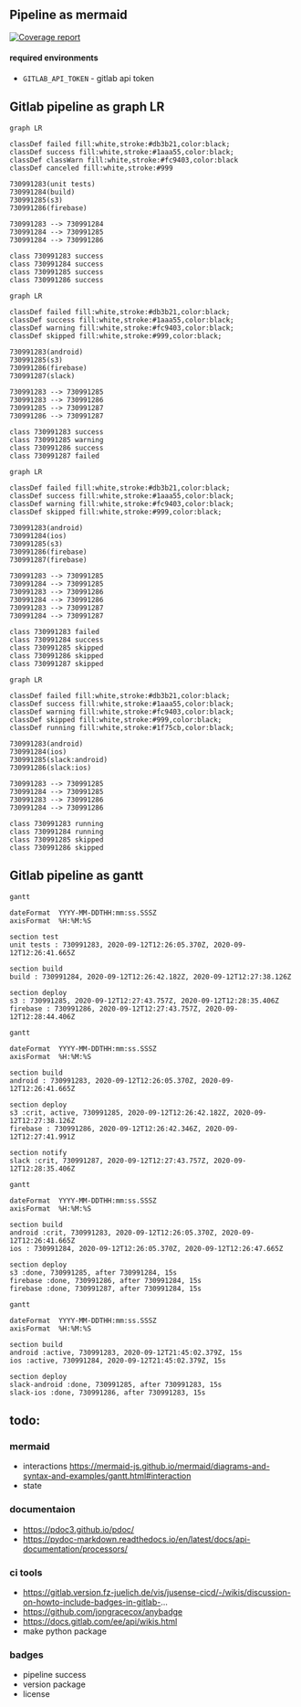 ## Pipeline as mermaid

[![Coverage report](https://gitlab.com/Nov1kov/pipeline_to_mermaid/badges/master/coverage.svg)](https://nov1kov.gitlab.io/pipeline_to_mermaid/)

#### required environments

- `GITLAB_API_TOKEN` - gitlab api token


## Gitlab pipeline as graph LR

```mermaid
graph LR

classDef failed fill:white,stroke:#db3b21,color:black;
classDef success fill:white,stroke:#1aaa55,color:black;
classDef classWarn fill:white,stroke:#fc9403,color:black
classDef canceled fill:white,stroke:#999

730991283(unit tests)
730991284(build)
730991285(s3)
730991286(firebase)

730991283 --> 730991284
730991284 --> 730991285
730991284 --> 730991286

class 730991283 success
class 730991284 success
class 730991285 success
class 730991286 success
```

```mermaid
graph LR

classDef failed fill:white,stroke:#db3b21,color:black;
classDef success fill:white,stroke:#1aaa55,color:black;
classDef warning fill:white,stroke:#fc9403,color:black;
classDef skipped fill:white,stroke:#999,color:black;

730991283(android)
730991285(s3)
730991286(firebase)
730991287(slack)

730991283 --> 730991285
730991283 --> 730991286
730991285 --> 730991287
730991286 --> 730991287

class 730991283 success
class 730991285 warning
class 730991286 success
class 730991287 failed
```




```mermaid
graph LR

classDef failed fill:white,stroke:#db3b21,color:black;
classDef success fill:white,stroke:#1aaa55,color:black;
classDef warning fill:white,stroke:#fc9403,color:black;
classDef skipped fill:white,stroke:#999,color:black;

730991283(android)
730991284(ios)
730991285(s3)
730991286(firebase)
730991287(firebase)

730991283 --> 730991285
730991284 --> 730991285
730991283 --> 730991286
730991284 --> 730991286
730991283 --> 730991287
730991284 --> 730991287

class 730991283 failed
class 730991284 success
class 730991285 skipped
class 730991286 skipped
class 730991287 skipped
```

```mermaid
graph LR

classDef failed fill:white,stroke:#db3b21,color:black;
classDef success fill:white,stroke:#1aaa55,color:black;
classDef warning fill:white,stroke:#fc9403,color:black;
classDef skipped fill:white,stroke:#999,color:black;
classDef running fill:white,stroke:#1f75cb,color:black;

730991283(android)
730991284(ios)
730991285(slack:android)
730991286(slack:ios)

730991283 --> 730991285
730991284 --> 730991285
730991283 --> 730991286
730991284 --> 730991286

class 730991283 running
class 730991284 running
class 730991285 skipped
class 730991286 skipped
```

## Gitlab pipeline as gantt

```mermaid
gantt

dateFormat  YYYY-MM-DDTHH:mm:ss.SSSZ
axisFormat  %H:%M:%S

section test
unit tests : 730991283, 2020-09-12T12:26:05.370Z, 2020-09-12T12:26:41.665Z

section build
build : 730991284, 2020-09-12T12:26:42.182Z, 2020-09-12T12:27:38.126Z

section deploy
s3 : 730991285, 2020-09-12T12:27:43.757Z, 2020-09-12T12:28:35.406Z
firebase : 730991286, 2020-09-12T12:27:43.757Z, 2020-09-12T12:28:44.406Z
```

```mermaid
gantt

dateFormat  YYYY-MM-DDTHH:mm:ss.SSSZ
axisFormat  %H:%M:%S

section build
android : 730991283, 2020-09-12T12:26:05.370Z, 2020-09-12T12:26:41.665Z

section deploy
s3 :crit, active, 730991285, 2020-09-12T12:26:42.182Z, 2020-09-12T12:27:38.126Z
firebase : 730991286, 2020-09-12T12:26:42.346Z, 2020-09-12T12:27:41.991Z

section notify
slack :crit, 730991287, 2020-09-12T12:27:43.757Z, 2020-09-12T12:28:35.406Z
```

```mermaid
gantt

dateFormat  YYYY-MM-DDTHH:mm:ss.SSSZ
axisFormat  %H:%M:%S

section build
android :crit, 730991283, 2020-09-12T12:26:05.370Z, 2020-09-12T12:26:41.665Z
ios : 730991284, 2020-09-12T12:26:05.370Z, 2020-09-12T12:26:47.665Z

section deploy
s3 :done, 730991285, after 730991284, 15s
firebase :done, 730991286, after 730991284, 15s
firebase :done, 730991287, after 730991284, 15s
```

```mermaid
gantt

dateFormat  YYYY-MM-DDTHH:mm:ss.SSSZ
axisFormat  %H:%M:%S

section build
android :active, 730991283, 2020-09-12T21:45:02.379Z, 15s
ios :active, 730991284, 2020-09-12T21:45:02.379Z, 15s

section deploy
slack-android :done, 730991285, after 730991283, 15s
slack-ios :done, 730991286, after 730991283, 15s
```

## todo:

### mermaid
- interactions https://mermaid-js.github.io/mermaid/diagrams-and-syntax-and-examples/gantt.html#interaction
- state

### documentaion
- https://pdoc3.github.io/pdoc/
- https://pydoc-markdown.readthedocs.io/en/latest/docs/api-documentation/processors/

### ci tools
- https://gitlab.version.fz-juelich.de/vis/jusense-cicd/-/wikis/discussion-on-howto-include-badges-in-gitlab-...
- https://github.com/jongracecox/anybadge
- https://docs.gitlab.com/ee/api/wikis.html
- make python package

### badges
- pipeline success
- version package
- license